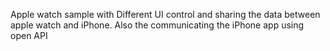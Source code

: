 Apple watch sample with Different UI control and sharing the data between apple watch and iPhone. Also the communicating the iPhone app using open API
